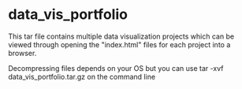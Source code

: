 # data_vis_portfolio
This tar file contains multiple data visualization projects which can be viewed through opening the "index.html" files for each project into a browser. 

Decompressing files depends on your OS but you can use
tar -xvf data_vis_portfolio.tar.gz
on the command line
